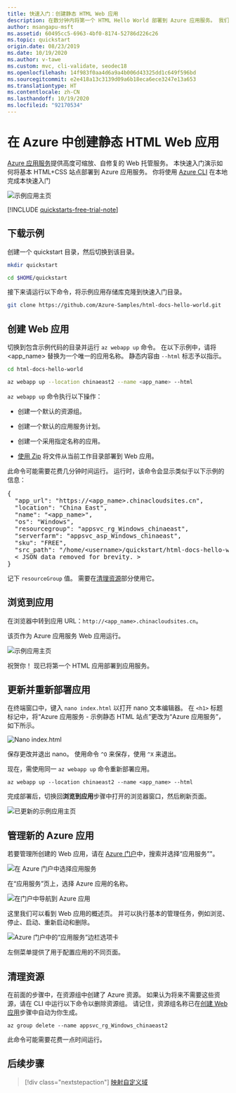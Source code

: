```yaml
---
title: 快速入门：创建静态 HTML Web 应用
description: 在数分钟内将第一个 HTML Hello World 部署到 Azure 应用服务。 我们使用 Git 进行部署，这是部署到应用服务时使用的多种方法中的一种。
author: msangapu-msft
ms.assetid: 60495cc5-6963-4bf0-8174-52786d226c26
ms.topic: quickstart
origin.date: 08/23/2019
ms.date: 10/19/2020
ms.author: v-tawe
ms.custom: mvc, cli-validate, seodec18
ms.openlocfilehash: 14f983f0aa4d6a9a4b006d43325dd1c649f596bd
ms.sourcegitcommit: e2e418a13c3139d09a6b18eca6ece3247e13a653
ms.translationtype: HT
ms.contentlocale: zh-CN
ms.lasthandoff: 10/19/2020
ms.locfileid: "92170534"
---
```

# <a name="create-a-static-html-web-app-in-azure"></a>在 Azure 中创建静态 HTML Web 应用

[Azure 应用服务](overview.md)提供高度可缩放、自修复的 Web 托管服务。  本快速入门演示如何将基本 HTML+CSS 站点部署到 Azure 应用服务。 你将使用 [Azure CLI](/cli/install-azure-cli) 在本地完成本快速入门

![示例应用主页](media/quickstart-html/hello-world-in-browser-az.png)

[!INCLUDE [quickstarts-free-trial-note](../../includes/quickstarts-free-trial-note.md)]

<!-- [!INCLUDE [cloud-shell-try-it.md](../../includes/cloud-shell-try-it.md)] -->

## <a name="download-the-sample"></a>下载示例

创建一个 quickstart 目录，然后切换到该目录。

```bash
mkdir quickstart

cd $HOME/quickstart
```

接下来请运行以下命令，将示例应用存储库克隆到快速入门目录。

```bash
git clone https://github.com/Azure-Samples/html-docs-hello-world.git
```

## <a name="create-a-web-app"></a>创建 Web 应用

切换到包含示例代码的目录并运行 `az webapp up` 命令。 在以下示例中，请将 <app_name> 替换为一个唯一的应用名称。 静态内容由 `--html` 标志予以指示。

```bash
cd html-docs-hello-world

az webapp up --location chinaeast2 --name <app_name> --html
```

`az webapp up` 命令执行以下操作：

- 创建一个默认的资源组。

- 创建一个默认的应用服务计划。

- 创建一个采用指定名称的应用。

- [使用 Zip](/app-service/deploy-zip) 将文件从当前工作目录部署到 Web 应用。

此命令可能需要花费几分钟时间运行。 运行时，该命令会显示类似于以下示例的信息：

<pre>
{
  "app_url": "https://&lt;app_name&gt;.chinacloudsites.cn",
  "location": "China East",
  "name": "&lt;app_name&gt;",
  "os": "Windows",
  "resourcegroup": "appsvc_rg_Windows_chinaeast",
  "serverfarm": "appsvc_asp_Windows_chinaeast",
  "sku": "FREE",
  "src_path": "/home/&lt;username&gt;/quickstart/html-docs-hello-world ",
  &lt; JSON data removed for brevity. &gt;
}
</pre>

记下 `resourceGroup` 值。 需要在[清理资源](#clean-up-resources)部分使用它。

## <a name="browse-to-the-app"></a>浏览到应用

在浏览器中转到应用 URL：`http://<app_name>.chinacloudsites.cn`。

该页作为 Azure 应用服务 Web 应用运行。

![示例应用主页](media/quickstart-html/hello-world-in-browser-az.png)

祝贺你！  现已将第一个 HTML 应用部署到应用服务。

## <a name="update-and-redeploy-the-app"></a>更新并重新部署应用

在终端窗口中，键入 `nano index.html` 以打开 nano 文本编辑器。 在 `<h1>` 标题标记中，将“Azure 应用服务 - 示例静态 HTML 站点”更改为“Azure 应用服务”，如下所示。

![Nano index.html](media/quickstart-html/nano-index-html.png)

保存更改并退出 nano。 使用命令 `^O` 来保存，使用 `^X` 来退出。

现在，需使用同一 `az webapp up` 命令重新部署应用。

```azurecli
az webapp up --location chinaeast2 --name <app_name> --html
```

完成部署后，切换回**浏览到应用**步骤中打开的浏览器窗口，然后刷新页面。

![已更新的示例应用主页](media/quickstart-html/hello-azure-in-browser-az.png)

## <a name="manage-your-new-azure-app"></a>管理新的 Azure 应用

若要管理所创建的 Web 应用，请在 [Azure 门户](https://portal.azure.cn)中，搜索并选择“应用服务”"。 

![在 Azure 门户中选择应用服务](./media/quickstart-html/portal0.png)

在“应用服务”页上，选择 Azure 应用的名称。

![在门户中导航到 Azure 应用](./media/quickstart-html/portal1.png)

这里我们可以看到 Web 应用的概述页。 并可以执行基本的管理任务，例如浏览、停止、启动、重新启动和删除。

![Azure 门户中的“应用服务”边栏选项卡](./media/quickstart-html/portal2.png)

左侧菜单提供了用于配置应用的不同页面。

## <a name="clean-up-resources"></a>清理资源

在前面的步骤中，在资源组中创建了 Azure 资源。 如果认为将来不需要这些资源，请在 CLI 中运行以下命令以删除资源组。 请记住，资源组名称已在[创建 Web 应用](#create-a-web-app)步骤中自动为你生成。

```azurecli
az group delete --name appsvc_rg_Windows_chinaeast2
```

此命令可能需要花费一点时间运行。

## <a name="next-steps"></a>后续步骤

> [!div class="nextstepaction"]
> [映射自定义域](app-service-web-tutorial-custom-domain.md)

